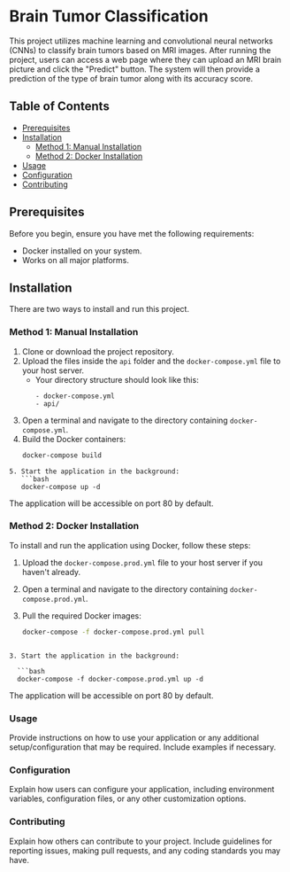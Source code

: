 # Brain Tumor Classification

This project utilizes machine learning and convolutional neural networks (CNNs) to classify brain tumors based on MRI images. After running the project, users can access a web page where they can upload an MRI brain picture and click the "Predict" button. The system will then provide a prediction of the type of brain tumor along with its accuracy score.

## Table of Contents

- [Prerequisites](#prerequisites)
- [Installation](#installation)
  - [Method 1: Manual Installation](#method-1-manual-installation)
  - [Method 2: Docker Installation](#method-2-docker-installation)
- [Usage](#usage)
- [Configuration](#configuration)
- [Contributing](#contributing)


## Prerequisites

Before you begin, ensure you have met the following requirements:

- Docker installed on your system.
- Works on all major platforms.

## Installation

There are two ways to install and run this project.

### Method 1: Manual Installation

1. Clone or download the project repository.
2. Upload the files inside the `api` folder and the `docker-compose.yml` file to your host server.
   - Your directory structure should look like this:
     ```
     - docker-compose.yml
     - api/
     ```
3. Open a terminal and navigate to the directory containing `docker-compose.yml`.
4. Build the Docker containers:
   ```bash
   docker-compose build
```
5. Start the application in the background:
   ```bash
   docker-compose up -d
```
The application will be accessible on port 80 by default.

### Method 2: Docker Installation

To install and run the application using Docker, follow these steps:

1. Upload the `docker-compose.prod.yml` file to your host server if you haven't already.

2. Open a terminal and navigate to the directory containing `docker-compose.prod.yml`.

3. Pull the required Docker images:

   ```bash
   docker-compose -f docker-compose.prod.yml pull
 ```
 
3. Start the application in the background:

   ```bash
   docker-compose -f docker-compose.prod.yml up -d
 ```
 
The application will be accessible on port 80 by default.

### Usage
Provide instructions on how to use your application or any additional setup/configuration that may be required. Include examples if necessary.

### Configuration
Explain how users can configure your application, including environment variables, configuration files, or any other customization options.

### Contributing
Explain how others can contribute to your project. Include guidelines for reporting issues, making pull requests, and any coding standards you may have.
